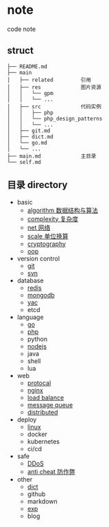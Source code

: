 # note
code note

## struct

```
├── README.md
├── main
│   ├── related         引用
│   ├── res             图片资源
│   │   └── gpm
│   │   └── ...
│   ├── src             代码实例
│   │   ├── php
│   │   └── php_design_patterns
│   │   └── ...
│   ├── git.md
│   ├── dict.md
│   └── go.md
│   └── ...
├── main.md             主目录
└── self.md
```

## 目录 directory

- basic
    - [algorithm 数据结构与算法](main/algorithm.md)
    - [complexity 复杂度](main/complexity.md)
    - [net 网络](main/net.md)
    - [scale 单位换算](main/scale.md)
    - [cryptography](main/cryptography.md)
    - [oop](main/oop.md)
- version control
    - [git](main/git.md)
    - [svn](main/svn.md)
- database
    - [redis](main/redis.md)
    - [mongodb](main/mongodb.md)
    - [yac](main/yac.md)
    - etcd
- language
    - [go](main/go.md)
    - [php](main/php.md)
    - python
    - [nodejs](main/nodejs.md)
    - java
    - shell
    - lua
- web
    - [protocal](main/protocal.md)
    - [nginx](main/nginx.md)
    - [load balance](main/load_balance.md)
    - [message queue](main/mq.md)
    - [distributed](main/distributed.md)
- deploy
    - [linux](main/linux.md)
    - docker
    - kubernetes
    - ci/cd
- safe
    - [DDoS](main/ddos.md)
    - [anti cheat 防作弊](main/anti_cheat.md)
- other
    - [dict](main/dict.md)
    - github
    - markdown
    - [exp](main/exp.md)
    - blog